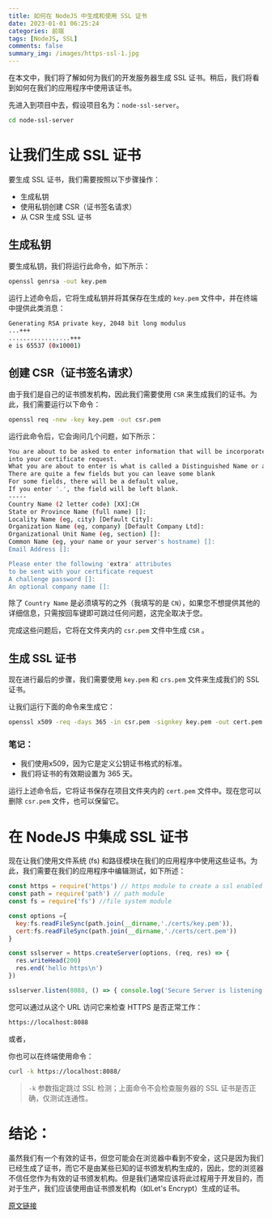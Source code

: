 ```yaml
---
title: 如何在 NodeJS 中生成和使用 SSL 证书
date: 2023-01-01 06:25:24
categories: 前端
tags: [NodeJS, SSL]
comments: false
summary_img: /images/https-ssl-1.jpg
---
```


在本文中，我们将了解如何为我们的开发服务器生成 SSL 证书。稍后，我们将看到如何在我们的应用程序中使用该证书。

<!-- more -->

先进入到项目中去，假设项目名为：`node-ssl-server`。
```bash
cd node-ssl-server
```

# 让我们生成 SSL 证书

要生成 SSL 证书，我们需要按照以下步骤操作：

- 生成私钥
- 使用私钥创建 CSR（证书签名请求）
- 从 CSR 生成 SSL 证书


## 生成私钥
要生成私钥，我们将运行此命令，如下所示：
```bash
openssl genrsa -out key.pem
```

运行上述命令后，它将生成私钥并将其保存在生成的 `key.pem` 文件中，并在终端中提供此类消息：
```bash
Generating RSA private key, 2048 bit long modulus
...+++
.................+++
e is 65537 (0x10001)
```

## 创建 CSR（证书签名请求）
由于我们是自己的证书颁发机构，因此我们需要使用 `CSR` 来生成我们的证书。为此，我们需要运行以下命令：
```bash
openssl req -new -key key.pem -out csr.pem
```

运行此命令后，它会询问几个问题，如下所示：
```bash
You are about to be asked to enter information that will be incorporated
into your certificate request.
What you are about to enter is what is called a Distinguished Name or a DN.
There are quite a few fields but you can leave some blank
For some fields, there will be a default value,
If you enter '.', the field will be left blank.
-----
Country Name (2 letter code) [XX]:CH
State or Province Name (full name) []:
Locality Name (eg, city) [Default City]:
Organization Name (eg, company) [Default Company Ltd]:
Organizational Unit Name (eg, section) []:
Common Name (eg, your name or your server's hostname) []:
Email Address []:

Please enter the following 'extra' attributes
to be sent with your certificate request
A challenge password []:
An optional company name []:
```
除了 `Country Name` 是必须填写的之外（我填写的是 `CN`），如果您不想提供其他的详细信息，只需按回车键即可跳过任何问题，这完全取决于您。

完成这些问题后，它将在文件夹内的 `csr.pem` 文件中生成 `CSR` 。

## 生成 SSL 证书
现在进行最后的步骤，我们需要使用 `key.pem` 和 `crs.pem` 文件来生成我们的 SSL 证书。

让我们运行下面的命令来生成它：
```bash
openssl x509 -req -days 365 -in csr.pem -signkey key.pem -out cert.pem
```

### 笔记：
- 我们使用x509，因为它是定义公钥证书格式的标准。
- 我们将证书的有效期设置为 365 天。

运行上述命令后，它将证书保存在项目文件夹内的 `cert.pem` 文件中。现在您可以删除 `csr.pem` 文件，也可以保留它。


# 在 NodeJS 中集成 SSL 证书
现在让我们使用文件系统 (fs) 和路径模块在我们的应用程序中使用这些证书。为此，我们需要在我们的应用程序中编辑测试，如下所述：
```js
const https = require('https') // https module to create a ssl enabled server
const path = require('path') // path module 
const fs = require('fs') //file system module

const options ={
  key:fs.readFileSync(path.join(__dirname,'./certs/key.pem')),
  cert:fs.readFileSync(path.join(__dirname,'./certs/cert.pem')) 
}

const sslserver = https.createServer(options, (req, res) => {
  res.writeHead(200)
  res.end('hello https\n')
})

sslserver.listen(8088, () => { console.log('Secure Server is listening on port 8088') })
```

您可以通过从这个 URL 访问它来检查 HTTPS 是否正常工作：
```bash
https://localhost:8088
```

或者，

你也可以在终端使用命令：
```bash
curl -k https://localhost:8088/
```
> `-k` 参数指定跳过 SSL 检测；上面命令不会检查服务器的 SSL 证书是否正确，仅测试连通性。

# 结论：
虽然我们有一个有效的证书，但您可能会在浏览器中看到不安全，这只是因为我们已经生成了证书，而它不是由某些已知的证书颁发机构生成的，因此，您的浏览器不信任您作为有效的证书颁发机构。但是我们通常应该将此过程用于开发目的，而对于生产，我们应该使用由证书颁发机构（如Let's Encrypt）生成的证书。


[原文链接](https://deviloper.in/ssl-certificate-in-nodejs)

